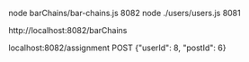 node barChains/bar-chains.js 8082
node ./users/users.js 8081

http://localhost:8082/barChains

localhost:8082/assignment
POST {"userId": 8, "postId": 6}

